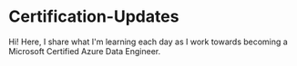 # Certification-Updates
Hi! Here, I share what I'm learning each day as I work towards becoming a Microsoft Certified Azure Data Engineer.
